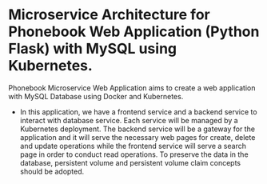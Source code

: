 # Microservice Architecture for Phonebook Web Application (Python Flask) with MySQL using Kubernetes.

Phonebook Microservice Web Application aims to create a web application with MySQL Database using Docker and Kubernetes. 
- In this application, we have a frontend service and a backend service to interact with database service. Each service will be managed by a Kubernetes deployment. The backend service will be a gateway for the application and it will serve the necessary web pages for create, delete and update operations while the frontend service will serve a search page in order to conduct read operations. To preserve the data in the database, persistent volume and persistent volume claim concepts should be adopted.
